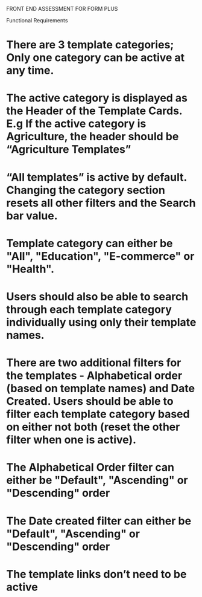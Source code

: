 FRONT END ASSESSMENT FOR FORM PLUS

Functional Requirements

# There are 3 template categories; Only one category can be active at any time.

# The active category is displayed as the Header of the Template Cards. E.g If the active category is Agriculture, the header should be “Agriculture Templates”

# “All templates” is active by default. Changing the category section resets all other filters and the Search bar value.

# Template category can either be "All", "Education", "E-commerce" or "Health".

# Users should also be able to search through each template category individually using only their template names.

# There are two additional filters for the templates - Alphabetical order (based on template names) and Date Created. Users should be able to filter each template category based on either not both (reset the other filter when one is active).

# The Alphabetical Order filter can either be "Default", "Ascending" or "Descending" order

# The Date created filter can either be "Default", "Ascending" or "Descending" order

# The template links don’t need to be active
